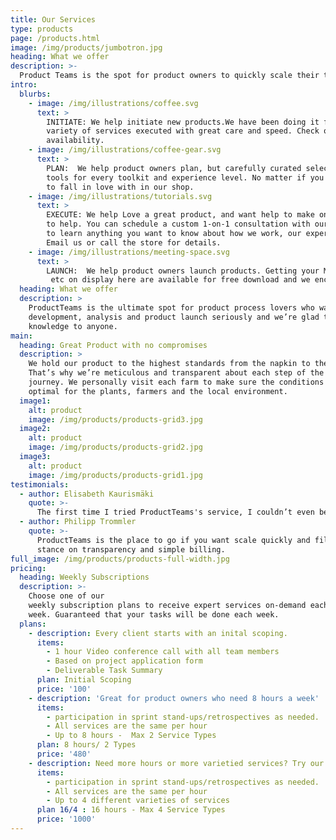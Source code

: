 ```yaml
---
title: Our Services
type: products
page: /products.html
image: /img/products/jumbotron.jpg
heading: What we offer
description: >-
  Product Teams is the spot for product owners to quickly scale their teams.  We are glad to help fill out your team on an ad-hoc basis.
intro:
  blurbs:
    - image: /img/illustrations/coffee.svg
      text: >
        INITIATE: We help initiate new products.We have been doing it for over 25 years, and have been product-owner or product team member to over 500 products. We’re proud to offer a
        variety of services executed with great care and speed. Check our posts or contact us directly for current
        availability.
    - image: /img/illustrations/coffee-gear.svg
      text: >
        PLAN:  We help product owners plan, but carefully curated selection of services and
        tools for every toolkit and experience level. No matter if you run multiple product teams or just started your first start-up, you’ll find services
        to fall in love with in our shop.
    - image: /img/illustrations/tutorials.svg
      text: >
        EXECUTE: We help Love a great product, and want help to make one?  Don't worry, we’re here
        to help. You can schedule a custom 1-on-1 consultation with our expereinced product owners
        to learn anything you want to know about how we work, our experience and methodologies we understand.
        Email us or call the store for details.
    - image: /img/illustrations/meeting-space.svg
      text: >
        LAUNCH:  We help product owners launch products. Getting your MVP out the door and into the wild our the ultimate metric.
         etc on display here are available for free download and we encourage download and sharing. The full price you may pay - if the assets are usefull and you put them to use in your company - goes to support product management scholoarships in under-served communities.
  heading: What we offer
  description: >
    ProductTeams is the ultimate spot for product process lovers who want to learn about product management and support the thought leader that grew the practice where it is today. We take product
    development, analysis and product launch seriously and we’re glad to pass that
    knowledge to anyone.
main:
  heading: Great Product with no compromises
  description: >
    We hold our product to the highest standards from the napkin to the .
    That’s why we’re meticulous and transparent about each step of the coffee’s
    journey. We personally visit each farm to make sure the conditions are
    optimal for the plants, farmers and the local environment.
  image1:
    alt: product
    image: /img/products/products-grid3.jpg
  image2:
    alt: product
    image: /img/products/products-grid2.jpg
  image3:
    alt: product
    image: /img/products/products-grid1.jpg
testimonials:
  - author: Elisabeth Kaurismäki
    quote: >-
      The first time I tried ProductTeams's service, I couldn’t even believe that was able to scale so quickly.
  - author: Philipp Trommler
    quote: >-
      ProductTeams is the place to go if you want scale quickly and fill out your team. I love their
      stance on transparency and simple billing.
full_image: /img/products/products-full-width.jpg
pricing:
  heading: Weekly Subscriptions
  description: >-
    Choose one of our
    weekly subscription plans to receive expert services on-demand each
    week. Guaranteed that your tasks will be done each week.
  plans:
    - description: Every client starts with an inital scoping.
      items:
        - 1 hour Video conference call with all team members
        - Based on project application form
        - Deliverable Task Summary
      plan: Initial Scoping
      price: '100'
    - description: 'Great for product owners who need 8 hours a week'
      items:
        - participation in sprint stand-ups/retrospectives as needed.
        - All services are the same per hour
        - Up to 8 hours -  Max 2 Service Types
      plan: 8 hours/ 2 Types 
      price: '480'
    - description: Need more hours or more varietied services? Try our custom plan
      items:
        - participation in sprint stand-ups/retrospectives as needed.
        - All services are the same per hour
        - Up to 4 different varieties of services
      plan 16/4 : 16 hours - Max 4 Service Types
      price: '1000'
---
```


